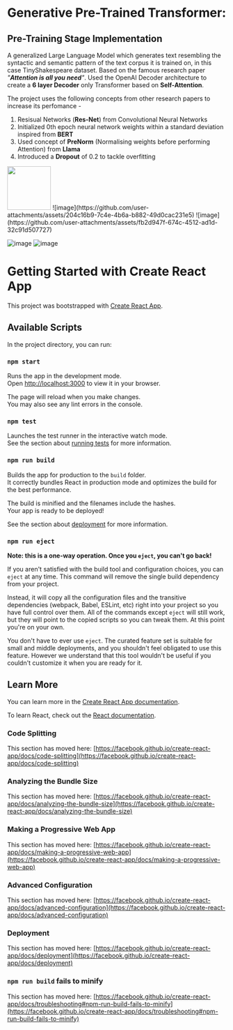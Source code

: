 # Generative Pre-Trained Transformer:

## Pre-Training Stage Implementation

A generalized Large Language Model which generates text resembling the syntactic and semantic pattern of the text corpus it is trained on, in this case TinyShakespeare dataset.
Based on the famous research paper _"**Attention is all you need**"_.
Used the OpenAI Decoder architecture to create a **6 layer Decoder** only Transformer based on **Self-Attention**.


The project uses the following concepts from other research papers to increase its perfomance - 
1. Resisual Networks (**Res-Net**) from Convolutional Neural Networks
2. Initialized 0th epoch neural network weights within a standard deviation inspired from **BERT**
3. Used concept of **PreNorm** (Normalising weights before performing Attention) from **Llama**
4. Introduced a **Dropout** of 0.2 to tackle overfitting

<img src="https://github.com/user-attachments/assets/204c16b9-7c4e-4b6a-b882-49d0cac231e5" width="100" />
![image](https://github.com/user-attachments/assets/204c16b9-7c4e-4b6a-b882-49d0cac231e5)
![image](https://github.com/user-attachments/assets/fb2d947f-674c-4512-ad1d-32c91d507727)




![image](https://github.com/user-attachments/assets/093bad3f-8f28-42d8-bdf4-112cdb62a540)
![image](https://github.com/user-attachments/assets/bc30a9d3-92b0-4315-bfb7-eaadb80b0ee2)

























# Getting Started with Create React App

This project was bootstrapped with [Create React App](https://github.com/facebook/create-react-app).

## Available Scripts

In the project directory, you can run:

### `npm start`

Runs the app in the development mode.\
Open [http://localhost:3000](http://localhost:3000) to view it in your browser.

The page will reload when you make changes.\
You may also see any lint errors in the console.

### `npm test`

Launches the test runner in the interactive watch mode.\
See the section about [running tests](https://facebook.github.io/create-react-app/docs/running-tests) for more information.

### `npm run build`

Builds the app for production to the `build` folder.\
It correctly bundles React in production mode and optimizes the build for the best performance.

The build is minified and the filenames include the hashes.\
Your app is ready to be deployed!

See the section about [deployment](https://facebook.github.io/create-react-app/docs/deployment) for more information.

### `npm run eject`

**Note: this is a one-way operation. Once you `eject`, you can't go back!**

If you aren't satisfied with the build tool and configuration choices, you can `eject` at any time. This command will remove the single build dependency from your project.

Instead, it will copy all the configuration files and the transitive dependencies (webpack, Babel, ESLint, etc) right into your project so you have full control over them. All of the commands except `eject` will still work, but they will point to the copied scripts so you can tweak them. At this point you're on your own.

You don't have to ever use `eject`. The curated feature set is suitable for small and middle deployments, and you shouldn't feel obligated to use this feature. However we understand that this tool wouldn't be useful if you couldn't customize it when you are ready for it.

## Learn More

You can learn more in the [Create React App documentation](https://facebook.github.io/create-react-app/docs/getting-started).

To learn React, check out the [React documentation](https://reactjs.org/).

### Code Splitting

This section has moved here: [https://facebook.github.io/create-react-app/docs/code-splitting](https://facebook.github.io/create-react-app/docs/code-splitting)

### Analyzing the Bundle Size

This section has moved here: [https://facebook.github.io/create-react-app/docs/analyzing-the-bundle-size](https://facebook.github.io/create-react-app/docs/analyzing-the-bundle-size)

### Making a Progressive Web App

This section has moved here: [https://facebook.github.io/create-react-app/docs/making-a-progressive-web-app](https://facebook.github.io/create-react-app/docs/making-a-progressive-web-app)

### Advanced Configuration

This section has moved here: [https://facebook.github.io/create-react-app/docs/advanced-configuration](https://facebook.github.io/create-react-app/docs/advanced-configuration)

### Deployment

This section has moved here: [https://facebook.github.io/create-react-app/docs/deployment](https://facebook.github.io/create-react-app/docs/deployment)

### `npm run build` fails to minify

This section has moved here: [https://facebook.github.io/create-react-app/docs/troubleshooting#npm-run-build-fails-to-minify](https://facebook.github.io/create-react-app/docs/troubleshooting#npm-run-build-fails-to-minify)
